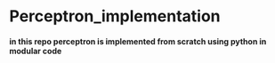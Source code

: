 # Perceptron_implementation
#### in this repo perceptron is implemented from scratch using python in modular code
